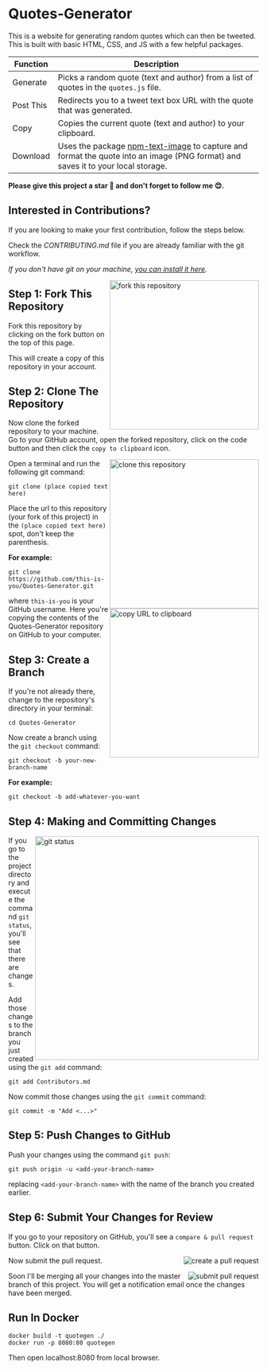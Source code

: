 # Quotes-Generator

This is a website for generating random quotes which can then be tweeted. This is built with basic HTML, CSS, and JS with a few helpful packages.

| Function            | Description                                                                                        |
|---------------------|----------------------------------------------------------------------------------------------------|
| Generate             | Picks a random quote (text and author) from a list of quotes in the `quotes.js` file.             |
| Post This           | Redirects you to a tweet text box URL with the quote that was generated.                            |
| Copy                | Copies the current quote (text and author) to your clipboard.                                      |
| Download            | Uses the package [npm-text-image](https://www.npmjs.com/package/text-image) to capture and format the quote into an image (PNG format) and saves it to your local storage. |

**Please give this project a star 🌟 and don't forget to follow me 😊.**

## Interested in Contributions?
If you are looking to make your first contribution, follow the steps below.

Check the *CONTRIBUTING.md* file if you are already familiar with the git workflow.

*If you don't have git on your machine, [you can install it here](https://help.github.com/articles/set-up-git/).*

<img align="right" width="300" src="https://firstcontributions.github.io/assets/Readme/fork.png" alt="fork this repository" />

## Step 1: Fork This Repository

Fork this repository by clicking on the fork button on the top of this page.

This will create a copy of this repository in your account.


## Step 2: Clone The Repository

Now clone the forked repository to your machine. Go to your GitHub account, open the forked repository, click on the code button and then click the `copy to clipboard` icon.

<img align="right" width="300" src="https://firstcontributions.github.io/assets/Readme/clone.png" alt="clone this repository" />

Open a terminal and run the following git command:

```
git clone (place copied text here)
```

Place the url to this repository (your fork of this project) in the `(place copied text here)` spot, don't keep the parenthesis.

<img align="right" width="300" src="https://firstcontributions.github.io/assets/Readme/copy-to-clipboard.png" alt="copy URL to clipboard" />

**For example:**

```
git clone https://github.com/this-is-you/Quotes-Generator.git
```

where `this-is-you` is your GitHub username. Here you're copying the contents of the Quotes-Generator repository on GitHub to your computer.

## Step 3: Create a Branch

If you're not already there, change to the repository's directory in your terminal:

```
cd Quotes-Generator
```

Now create a branch using the `git checkout` command:

```
git checkout -b your-new-branch-name
```

**For example:**

```
git checkout -b add-whatever-you-want
```

## Step 4: Making and Committing Changes

<img align="right" width="450" src="https://firstcontributions.github.io/assets/Readme/git-status.png" alt="git status" />

If you go to the project directory and execute the command `git status`, you'll see that there are changes.

Add those changes to the branch you just created using the `git add` command:

```
git add Contributors.md
```

Now commit those changes using the `git commit` command:

```
git commit -m "Add <...>"
```

## Step 5: Push Changes to GitHub

Push your changes using the command `git push`:

```
git push origin -u <add-your-branch-name>
```

replacing `<add-your-branch-name>` with the name of the branch you created earlier.

## Step 6: Submit Your Changes for Review

If you go to your repository on GitHub, you'll see a `compare & pull request` button. Click on that button.

<img style="float: right;" src="https://firstcontributions.github.io/assets/Readme/compare-and-pull.png" alt="create a pull request" />

Now submit the pull request.

<img style="float: right;" src="https://firstcontributions.github.io/assets/Readme/submit-pull-request.png" alt="submit pull request" />

Soon I'll be merging all your changes into the master branch of this project. You will get a notification email once the changes have been merged.

## Run In Docker

```
docker build -t quotegen ./
docker run -p 8080:80 quotegen
```

Then open localhost:8080 from local browser.
